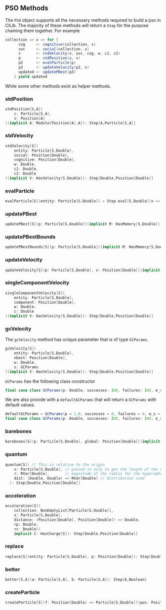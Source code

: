 ## PSO Methods

The `PSO` object supports all the necessary methods required to build a pso in CILib.
The majority of these methods will return a `Step` for the purpose chaining them together.
For example 

```scala
collection => x => for {
      cog     <- cognitive(collection, x)
      soc     <- social(collection, x)
      v       <- stdVelocity(x, soc, cog, w, c1, c2)
      p       <- stdPosition(x, v)
      p2      <- evalParticle(p)
      p3      <- updateVelocity(p2, v)
      updated <- updatePBest(p3)
    } yield updated
```

While some other methods exist as helper methods.

### stdPosition

```scala
stdPosition[S,A](
    c: Particle[S,A],
    v: Position[A]
)(implicit A: Module[Position[A],A]): Step[A,Particle[S,A]]
```

### stdVelocity

```scala
stdVelocity[S](
    entity: Particle[S,Double],
    social: Position[Double],
    cognitive: Position[Double],
    w: Double,
    c1: Double,
    c2: Double
)(implicit V: HasVelocity[S,Double]): Step[Double,Position[Double]]
```

### evalParticle

```scala
evalParticle[S](entity: Particle[S,Double]) = Step.eval[S,Double](x => x)(entity)
```

### updatePBest

```scala
updatePBest[S](p: Particle[S,Double])(implicit M: HasMemory[S,Double]): Step[Double,Particle[S,Double]]
```

### updatePBestBounds

```scala
updatePBestBounds[S](p: Particle[S,Double])(implicit M: HasMemory[S,Double]): Step[Double,Particle[S,Double]]
```

### updateVelocity

```scala
updateVelocity[S](p: Particle[S,Double], v: Position[Double])(implicit V: HasVelocity[S,Double]): Step[Double,Particle[S,Double]]
```

### singleComponentVelocity

```scala
singleComponentVelocity[S](
    entity: Particle[S,Double],
    component: Position[Double],
    w: Double,
    c: Double
)(implicit V: HasVelocity[S,Double]): Step[Double,Position[Double]]
```

### gcVelocity

The `gcVelocity` method has unique parameter that is of type `GCParams`.

```scala
gcVelocity[S](
    entity: Particle[S,Double],
    nbest: Position[Double],
    w: Double,
    s: GCParams
)(implicit V: HasVelocity[S,Double]): Step[Double,Position[Double]]
```

`GCParams` has the following class constructor

```scala
final case class GCParams(p: Double, successes: Int, failures: Int, e_s: Double, e_f: Double)
```

We are also provide with a `defaultGCParams` that will return a `GCParams` with default values.

```scala
defaultGCParams = GCParams(p = 1.0, successes = 0, failures = 0, e_s = 15, e_f = 5)
final case class GCParams(p: Double, successes: Int, failures: Int, e_s: Double, e_f: Double)
```

### barebones

```scala
barebones[S](p: Particle[S,Double], global: Position[Double])(implicit M: HasMemory[S,Double])
```

### quantum  

```scala
quantum[S]( // This is relative to the origin
    x: Particle[S,Double], // passed in only to get the length of the vector
    r: RVar[Double],       // magnitude of the radius for the hypersphere
    dist: (Double, Double) => RVar[Double] // Distribution used
  ): Step[Double,Position[Double]]
```

### acceleration

```scala
acceleration[S](
    collection: NonEmptyList[Particle[S,Double]],
    x: Particle[S,Double],
    distance: (Position[Double], Position[Double]) => Double,
    rp: Double,
    rc: Double)(
    implicit C: HasCharge[S]): Step[Double,Position[Double]]
```

### replace

```scala
replace[S](entity: Particle[S,Double], p: Position[Double]): Step[Double,Particle[S,Double]]
```

### better

```scala
better[S,A](a: Particle[S,A], b: Particle[S,A]): Step[A,Boolean]
```

### createParticle

```scala
createParticle[S](f: Position[Double] => Particle[S,Double])(pos: Position[Double]): Particle[S,Double]
```

